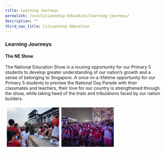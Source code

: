 ```yaml
---
title: Learning Journeys
permalink: /cce/Citizenship-Education/learning-journeys/
description: ""
third_nav_title: Citizenship Education
---
```

### Learning Journeys

#### The NE Show

The National Education Show is a rousing opportunity for our Primary 5 students to develop greater understanding of our nation’s growth and a sense of belonging to Singapore. A once-in-a-lifetime opportunity for our Primary 5 students to preview the National Day Parade with their classmates and teachers, their love for our country is strengthened through the show, while taking heed of the trials and tribulations faced by our nation builders.  
  

<img src="/images/via102.png" style="width:70%">